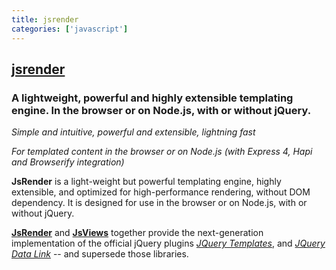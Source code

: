 ```yaml
---
title: jsrender
categories: ['javascript']
---
```

## [jsrender](https://github.com/BorisMoore/jsrender)

### A lightweight, powerful and highly extensible templating engine. In the browser or on Node.js, with or without jQuery.


*Simple and intuitive, powerful and extensible, lightning fast*

*For templated content in the browser or on Node.js (with Express 4, Hapi and Browserify integration)*

**JsRender** is a light-weight but powerful templating engine, highly extensible, and optimized for high-performance rendering, without DOM dependency. It is designed for use in the browser or on Node.js, with or without jQuery.

**[JsRender](https://github.com/BorisMoore/jsrender)** and **[JsViews](https://github.com/BorisMoore/jsviews)** together provide the next-generation implementation of the official jQuery plugins *[JQuery Templates](https://github.com/BorisMoore/jquery-tmpl)*, and *[JQuery Data Link](https://github.com/BorisMoore/jquery-datalink)* -- and supersede those libraries.
